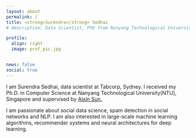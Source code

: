 ```yaml
---
layout: about
permalink: /
title: <strong>Surendra</strong> Sedhai
# description: Data Scientist, PhD from Nanyang Technological University, Singapore.

profile:
  align: right
  image: prof_pic.jpg


news: false
social: true
---
```


I am Surendra Sedhai, data scientist at Tabcorp, Sydney. I received my Ph.D. in Computer Science at Nanyang Technological University(NTU), Singapore and supervised by <a href="https://www.ntu.edu.sg/home/axsun/">Aixin Sun.</a>

I am passionate about social data science, spam detection in social networks and NLP. I am also interested in large-scale machine learning algorithms, recommender systems and neural architectures for deep learning.
